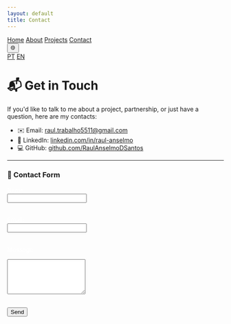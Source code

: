 ```yaml
---
layout: default
title: Contact
---
```


<nav class="navbar">
  <a href="/RaulAnselmoPortfolio/en/">Home</a>
  <a href="/RaulAnselmoPortfolio/en/about">About</a>
  <a href="/RaulAnselmoPortfolio/en/projects">Projects</a>
  <a href="/RaulAnselmoPortfolio/en/contact">Contact</a>

  <div class="lang-switcher">
    <button title="Selecionar idioma">🌐</button>
    <div class="lang-menu">
      <a href="/RaulAnselmoPortfolio/pt/">PT</a>
      <a href="/RaulAnselmoPortfolio/en/">EN</a>
    </div>
  </div>
</nav>

# 📬 Get in Touch

If you'd like to talk to me about a project, partnership, or just have a question, here are my contacts:

- ✉️ Email: [raul.trabalho5511@gmail.com](mailto:raul.trabalho5511@gmail.com)
- 💼 LinkedIn: [linkedin.com/in/raul-anselmo](https://linkedin.com/in/raul-anselmo)
- 💻 GitHub: [github.com/RaulAnselmoDSantos](https://github.com/RaulAnselmoDSantos)

---

### 📩 Contact Form

<form action="https://formsubmit.co/raul.trabalho5511@gmail.com" method="POST">

 <input type="hidden" name="_redirect" value="https://raulanselmodsantos.github.io/RaulAnselmoPortfolio/en/contact.html">

  <label style="color: white;">Name:</label><br>
  <input type="text" name="name" required><br><br>

  <label style="color: white;">Email:</label><br>
  <input type="email" name="email" required><br><br>

  <label style="color: white;">Message:</label><br>
  <textarea name="message" rows="5" required></textarea><br><br>

  <button type="submit">Send</button>
</form>

